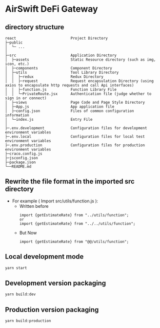 # AirSwift DeFi Gateway

## directory structure
```
react                         Project Directory
├─public                      
│  └─ ...   
│
├─src                         Application Directory
│  ├─assets                   Static Resource directory (such as img, icon, etc.)
│  ├─components               Component Directory
│  ├─utils                    Tool Library Directory
│  │  ├─redux                 Redux Directory
│  │  ├─request               Request encapsulation Directory (using axios to encapsulate http requests and call Api interfaces)
│  │  ├─function.js           Function Library File
│  │  └─PrivateRoute.jsx      Authentication file (judge whether to sign in or connect)
│  ├─views                    Page Code and Page Style Directory
│  ├─App.js                   App application file
│  ├─config.json              Files of common configuration information
│  └─index.js                 Entry File
│
├─.env.development            Configuration files for development environment variables
├─.env.local                  Configuration files for local test environment variables
├─.env.production             Configuration files for production environment variables
├─craco.config.js             
├─jsconfig.json               
├─package.json
└──README.md
```

## Rewrite the file format in the imported src directory
- For example ( Import src/utils/function.js ):
    - Written before
      ```
      import {getEstimateRate} from "../utils/function";
      or
      import {getEstimateRate} from "../../utils/function";
      ```
    - But Now
      ```
      import {getEstimateRate} from "@@/utils/function";
      ```

## Local development mode
```bash
yarn start
```

## Development version packaging
```bash
yarn build:dev
```

## Production version packaging
```bash
yarn build:production
```

